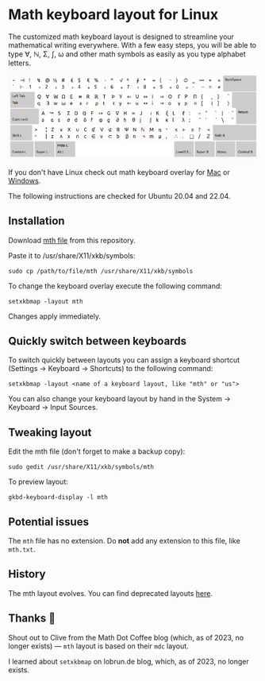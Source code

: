 # Math keyboard layout for Linux
The customized math keyboard layout is designed to streamline your mathematical writing everywhere.
With a few easy steps, you will be able to type ∀, ℕ, Σ, ∫, ω and other math symbols as easily as you type alphabet letters.

![mth-Layout](/images/mth_v4_Nov_2023.png)

If you don't have Linux check out math keyboard overlay for [Mac](http://insti.physics.sunysb.edu/~siegel/unicode.html) or [Windows](https://web.archive.org/web/20230503051817/https://terathon.com/blog/a-mathematical-keyboard-layout/).

The following instructions are checked for Ubuntu 20.04 and 22.04. 

## Installation
Download <a id="raw-url" href="https://github.com/CaptchaSamurai/Math-Unicode-keyboard-overlay-Linux-XKB/blob/master/mth">mth file</a> from this repository.

Paste it to /usr/share/X11/xkb/symbols:

```
sudo cp /path/to/file/mth /usr/share/X11/xkb/symbols
```

To change the keyboard overlay execute the following command:

```
setxkbmap -layout mth
```

Changes apply immediately.

## Quickly switch between keyboards
To switch quickly between layouts you can assign a keyboard shortcut (Settings → Keyboard → Shortcuts) to the following command:

```
setxkbmap -layout <name of a keyboard layout, like "mth" or "us">
```

You can also change your keyboard layout by hand in the System → Keyboard → Input Sources.

## Tweaking layout
Edit the mth file (don't forget to make a backup copy):

```
sudo gedit /usr/share/X11/xkb/symbols/mth
```

To preview layout:
```
gkbd-keyboard-display -l mth
```

## Potential issues
The `mth` file has no extension. Do **not** add any extension to this file, like `mth.txt`.

## History
The mth layout evolves. You can find deprecated layouts [here](https://github.com/CaptchaSamurai/Math-Unicode-keyboard-overlay-Linux-XKB/tree/master/old_layouts). 

## Thanks 🙌
Shout out to Clive from the Math Dot Coffee blog (which, as of 2023, no longer exists) — `mth` layout is based on their `mdc` layout.

I learned about `setxkbmap` on lobrun.de blog, which, as of 2023, no longer exists.
